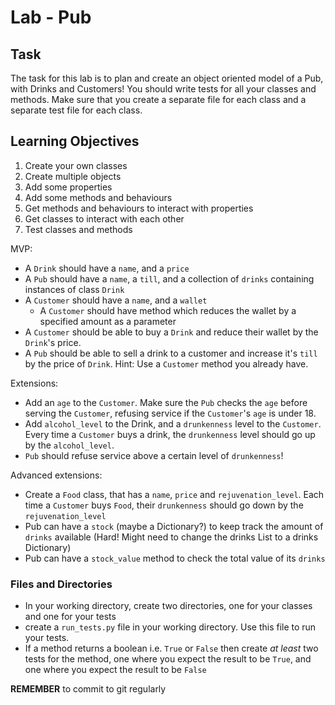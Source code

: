 # Lab - Pub

## Task

The task for this lab is to plan and create an object oriented model of a Pub, with Drinks and Customers! You should write tests for all your classes and methods. Make sure that you create a separate file for each class and a separate test file for each class.

## Learning Objectives

1. Create your own classes
2. Create multiple objects
3. Add some properties
4. Add some methods and behaviours
5. Get methods and behaviours to interact with properties
6. Get classes to interact with each other
7. Test classes and methods

MVP:

  - A `Drink` should have a `name`, and a `price`
  - A `Pub` should have a `name`, a `till`, and a collection of `drinks` containing instances of class `Drink`
  - A `Customer` should have a `name`, and a `wallet`
    - A `Customer` should have method which reduces the wallet by a specified amount as a parameter
  - A `Customer` should be able to buy a `Drink` and reduce their wallet by the `Drink`'s price.
  - A `Pub` should be able to sell a drink to a customer and increase it's `till` by the price of `Drink`. Hint: Use a `Customer` method you already have.

Extensions:

  - Add an `age` to the `Customer`. Make sure the `Pub` checks the `age` before serving the `Customer`, refusing service if the `Customer`'s `age` is under 18.
  - Add `alcohol_level` to the Drink, and a `drunkenness` level to the `Customer`. Every time a `Customer` buys a drink, the `drunkenness` level should go up by the `alcohol_level`.
  - `Pub` should refuse service above a certain level of `drunkenness`!

Advanced extensions:

  - Create a `Food` class, that has a `name`, `price` and `rejuvenation_level`. Each time a `Customer` buys `Food`, their `drunkenness` should go down by the `rejuvenation_level`
  - Pub can have a `stock` (maybe a Dictionary?) to keep track the amount of `drinks` available (Hard! Might need to change the drinks List to a drinks Dictionary)
  - Pub can have a `stock_value` method to check the total value of its `drinks`

### Files and Directories

  - In your working directory, create two directories, one for your classes and one for your tests
  - create a `run_tests.py` file in your working directory. Use this file to run your tests.
  - If a method returns a boolean i.e. `True` or `False` then create _at least_ two tests for the method, one where you expect the result to be `True`, and one where you expect the result to be `False`

**REMEMBER** to commit to git regularly